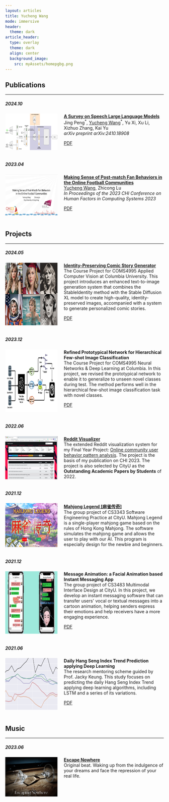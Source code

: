 ```yaml
---
layout: articles
title: Yucheng Wang
mode: immersive
header:
  theme: dark
article_header:
  type: overlay
  theme: dark
  align: center
  background_image:
    src: myAssets/homepgbg.png
---
```


<div class = "main-content">
<div class="content-container">

<h2>Publications</h2>
<hr>
<h5>2024.10</h5>
<div style="display: flex;">
  <img src="/assets/images/publication_2.png" alt="CHI23" style="width: 33%; margin-right: 20px;" class="project_image">
  <div style="width: 70%;">
    <b><a href="https://arxiv.org/abs/2410.18908">A Survey on Speech Large Language Models</a></b><br>
    Jing Peng<sup>*</sup>, <u>Yucheng Wang</u><sup>*</sup>, Yu Xi, Xu Li, Xizhuo Zhang, Kai Yu<br>
    <i>arXiv preprint arXiv:2410.18908</i><br>
    <p><a class="button button--outline-primary button--rounded button--sm" href="https://arxiv.org/pdf/2410.18908">PDF</a></p>
  </div>
</div>
<br>

<h5>2023.04</h5>
<div style="display: flex;">
  <img src="/assets/images/publication_1.png" alt="CHI23" style="width: 33%; margin-right: 20px;" class="project_image">
  <div style="width: 70%;">
    <b><a href="https://dl.acm.org/doi/full/10.1145/3544548.3581310">Making Sense of Post-match Fan Behaviors in the Online Football Communities</a></b><br>
    <u>Yucheng Wang</u>, Zhicong Lu<br>
    <i>In Proceedings of the 2023 CHI Conference on Human Factors in Computing Systems 2023</i><br>
    <p><a class="button button--outline-primary button--rounded button--sm" href="/assets/pdf/3544548.3581310.pdf">PDF</a></p>
  </div>
</div>

<br/>

<h2>Projects</h2>
<hr>
<h5>2024.05</h5>
<div style="display: flex;">
  <img src="/assets/images/project_6.jpg" alt="appliedCV" style="width: 33%; margin-right: 20px;" class="project_image">
  <div style="width: 70%;">
    <b><a href="https://github.com/DELTA-DoubleWise/Identity_Preserved_Images_Generation">Identity-Preserving Comic Story Generator</a></b><br>
    The Course Project for COMS4995 Applied Computer Vision at Columbia University.
    This project introduces an enhanced text-to-image generation system that combines the StableIdentity method with the Stable Diffusion XL model to create high-quality, identity-preserved images, accompanied with a system to generate personalized comic stories.
    <p><a class="button button--outline-primary button--rounded button--sm" href="/assets/pdf/Applied_CV_Report.pdf">PDF</a></p>
  </div>
</div>
<br>

<h5>2023.12</h5>
<div style="display: flex;">
  <img src="/assets/images/project_5.png" alt="NNDL" style="width: 33%; margin-right: 20px;" class="project_image">
  <div style="width: 70%;">
    <b>Refined Prototypical Network for Hierarchical Few-shot Image Classification</b><br>
    The Course Project for COMS4995 Neural Networks & Deep Learning at Columbia.
    In this project, we revised the prototypical network to enable it to generalize to unseen novel classes during test. The method performs well in the hierarchical few-shot image classification task with novel classes.
    <p><a class="button button--outline-primary button--rounded button--sm" href="/assets/pdf/NNDL_Report.pdf">PDF</a></p>
  </div>
</div>
<br>

<h5>2022.06</h5>
<div style="display: flex;">
  <img src="/assets/images/project_1.png" alt="Reddit Visualization System" style="width: 33%; margin-right: 20px;" class="project_image">
  <div style="width: 70%;">
    <b><a href="/project/vis_sys">Reddit Visualizer</a></b><br>
    The extended Reddit visualization system for my Final Year Project: <a href="http://dspace.cityu.edu.hk/handle/2031/9573">Online community user behavior pattern analysis</a>. The project is the basis of my publication on CHI 2023. The project is also selected by CityU as the <b>Outstanding Academic Papers by Students</b> of 2022.
  </div>
</div>
<br>

<h5>2021.12</h5>
<div style="display: flex;">
  <img src="/assets/images/project_2.png" alt="Mahjong Legend" style="width: 33%; margin-right: 20px;" class="project_image">
  <div style="width: 70%;">
    <b><a href="https://github.com/CS334Group23/mahjong">Mahjong Legend [麻雀传奇]</a></b><br>
    The group project of CS3343 Software Engineering Practice at CityU. Mahjong Legend is a single-player mahjong game based on the rules of Hong Kong Mahjong. The software simulates the mahjong game and allows the user to play with our AI. This program is especially design for the newbie and beginners.
  </div>
</div>
<br>

<h5>2021.12</h5>
<div style="display: flex;">
  <img src="/assets/images/project_3.png" alt="Message Animation" style="width: 33%; margin-right: 20px;" class="project_image">
  <div style="width: 70%;">
    <b>Message Animation: a Facial Animation based Instant Messaging App</b><br>
    The group project of CS3483 Multimodal Interface Design at CityU. In this project, we develop an instant messaging software that can transfer users' vocal or textual messages into a cartoon animation, helping senders express their emotions and help receivers have a more engaging experience.
    <p><a class="button button--outline-primary button--rounded button--sm" href="/assets/pdf/3483_Project_Final_Report_Group21.pdf">PDF</a></p>
  </div>
</div>
<br>

<h5>2021.06</h5>
<div style="display: flex;">
  <img src="/assets/images/project_4.png" alt="Index Prediction" style="width: 33%; margin-right: 20px;" class="project_image">
  <div style="width: 70%;">
    <b>Daily Hang Seng Index Trend Prediction applying Deep Learning</b><br>
    The research mentoring scheme guided by Prof. Jacky Keung. This study focuses on predicting the daily Hang Seng Index Trend applying deep learning algorithms, including LSTM and a series of its variations.
    <p><a class="button button--outline-primary button--rounded button--sm" href="/assets/pdf/RMS Final Report Wang Yucheng 56198686.pdf">PDF</a></p>
  </div>
</div>
<br>

<h2>Music</h2>
<hr>
<h5>2023.06</h5>
<div style="display: flex;">
  <img src="/assets/images/music_1.jpeg" alt="Escape Nowhere" style="width: 33%; margin-right: 20px;" class="project_image">
  <div style="width: 70%;">
    <b><a href="https://soundcloud.com/yucheng-wang-924885956/escaping-nowhere?si=12aa366fdfeb4a988bc708e3e8c29c27&utm_source=clipboard&utm_medium=text&utm_campaign=social_sharing">Escape Nowhere</a></b><br>
    Original beat. Waking up from the indulgence of your dreams and face the repression of your real life.
  </div>
</div>
</div>
</div>
